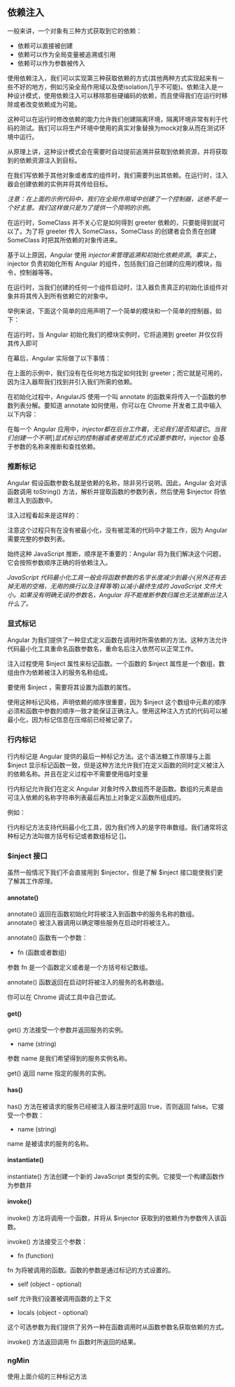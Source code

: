 ## 依赖注入

一般来讲，一个对象有三种方式获取到它的依赖：

- 依赖可以直接被创建
- 依赖可以作为全局变量被追溯或引用
- 依赖可以作为参数被传入

使用依赖注入，我们可以实现第三种获取依赖的方式(其他两种方式实现起来有一些不好的地方，例如污染全局作用域以及使isolation几乎不可能)。依赖注入是一种设计模式，使用依赖注入可以移除那些硬编码的依赖，而且使得我们在运行时移除或者改变依赖成为可能。

这种可以在运行时修改依赖的能力允许我们创建隔离环境，隔离环境非常有利于代码的测试。我们可以将生产环境中使用的真实对象替换为mock对象从而在测试环境中运行。

从原理上讲，这种设计模式会在需要时自动提前追溯并获取到依赖资源，并将获取到的依赖资源注入到目标。

在我们写依赖于其他对象或者库的组件时，我们需要列出其依赖。在运行时，注入器会创建依赖的实例并将其传给目标。

*注意：在上面的示例代码中，我们在全局作用域中创建了一个控制器，这绝不是一个好主意。我们这样做只是为了提供一个简明的示例。*

在运行时，SomeClass 并不关心它是如何得到 greeter 依赖的，只要能得到就可以了。为了将 greeter 传入 SomeClass，SomeClass 的创建者会负责在创建 SomeClass 时把其所依赖的对象传进来。

基于以上原因，Angular 使用 $injector 来管理追溯和初始化依赖资源。事实上，$injector 负责初始化所有 Angular 的组件，包括我们自己创建的应用的模块，指令，控制器等等。

在运行时，当我们创建的任何一个组件启动时，注入器负责真正的初始化该组件对象并将其传入到所有依赖它的对象中。

举例来说，下面这个简单的应用声明了一个简单的模块和一个简单的控制器，如下：

在运行时，当 Angular 初始化我们的模块实例时，它将追溯到 greeter 并仅仅将其传入即可

在幕后，Angular 实际做了以下事情：

在上面的示例中，我们没有在任何地方指定如何找到 greeter；而它就是可用的，因为注入器帮我们找到并引入我们所需的依赖。

在初始化过程中，AngularJS 使用一个叫 annotate 的函数来将传入一个函数的参数列表分解。要知道 annotate 如何使用，你可以在 Chrome 开发者工具中输入以下内容：

在每一个 Angular 应用中，$injector 都在后台工作着，无论我们是否知道它。当我们创建一个不带 [] 显式标记的控制器或者使用显式方式设置参数时，$injector 会基于参数的名称来推断和查找依赖。

### 推断标记

Angular 假设函数参数名就是依赖的名称，除非另行说明。因此，Angular 会对该函数调用 toString() 方法，解析并提取函数的参数列表，然后使用 $injector 将依赖注入到函数中。

注入过程看起来是这样的：

注意这个过程只有在没有被最小化，没有被混淆的代码中才能工作，因为 Angular 需要完整的参数列表。

始终这种 JavaScript 推断，顺序是不重要的：Angular 将为我们解决这个问题，它会按照参数顺序正确的将依赖注入。

*JavaScript 代码最小化工具一般会将函数参数的名字长度减少到最小(另外还有去掉无用的空格，无用的换行以及注释等等)以减小最终生成的 JavaScript 文件大小。如果没有明确无误的参数名，Angular 将不能推断参数归属也无法推断出注入什么了。*

### 显式标记

Angular 为我们提供了一种显式定义函数在调用时所需依赖的方法。这种方法允许代码最小化工具重命名函数参数名，重命名后注入依然可以正常工作。

注入过程使用 $inject 属性来标记函数。一个函数的 $inject 属性是一个数组，数组由作为依赖被注入的服务名称组成。

要使用 $inject ，需要将其设置为函数的属性。

使用这种标记风格，声明依赖的顺序很重要，因为 $inject 这个数组中元素的顺序必须和函数中参数的顺序一致才能保证正确注入。使用这种注入方式的代码可以被最小化，因为标记信息在压缩前已经被记录了。

### 行内标记

行内标记是 Angular 提供的最后一种标记方法。这个语法糖工作原理与上面 $inject 显示标记函数一致，但是这种方法允许我们在定义函数的同时定义被注入的依赖名称。并且在定义过程中不需要使用临时变量

行内标记允许我们在定义 Angular 对象时传入数组而不是函数。数组的元素是由可注入依赖的名称字符串列表最后再加上对象定义函数所组成的。

例如：

行内标记方法支持代码最小化工具，因为我们传入的是字符串数组。我们通常将这种标记方法叫做方括号标记或者数组标记 []。

### $inject 接口

虽然一般情况下我们不会直接用到 $injector，但是了解 $inject 接口能使我们更了解其工作原理。

#### annotate()

annotate() 返回在函数初始化时将被注入到函数中的服务名称的数组。annotate() 被注入器调用以确定哪些服务在启动时将被注入。

annotate() 函数有一个参数：

- fn (函数或者数组)

参数 fn 是一个函数定义或者是一个方括号标记数组。

annotate() 函数返回在启动时将被注入的服务的名称数组。

你可以在 Chrome 调试工具中自己尝试。

#### get()

get() 方法接受一个参数并返回服务的实例。

- name (string)

参数 name 是我们希望得到的服务实例名称。

get() 返回 name 指定的服务的实例。

#### has()

has() 方法在被请求的服务已经被注入器注册时返回 true，否则返回 false。它接受一个参数：

- name (string)

name 是被请求的服务的名称。

#### instantiate()

instantiate() 方法创建一个新的 JavaScript 类型的实例。它接受一个构建函数作为参数并

#### invoke()

invoke() 方法将调用一个函数，并将从 $injector 获取到的依赖作为参数传入该函数。

invoke() 方法接受三个参数：

- fn (function)

fn 为将被调用的函数。函数的参数是通过标记的方式设置的。

- self (object - optional)

self 允许我们设置被调用函数的上下文

- locals (object - optional)

这个可选参数为我们提供了另外一种在函数调用时从函数参数名获取依赖的方式。

invoke() 方法返回调用 fn 函数时所返回的结果。

### ngMin

使用上面介绍的三种标记方法